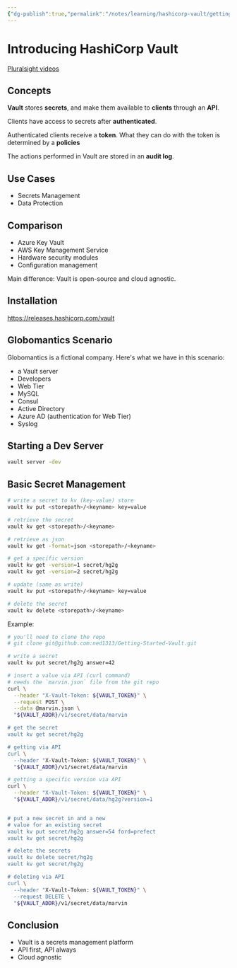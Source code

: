 ```yaml
---
{"dg-publish":true,"permalink":"/notes/learning/hashicorp-vault/getting-started-with-hashicorp-vault-pluralsight/02-introducing-hashicorp-vault/","dgHomeLink":true,"dgPassFrontmatter":false,"dgShowBacklinks":true,"dgShowLocalGraph":false}
---
```


# Introducing HashiCorp Vault

[Pluralsight videos](https://app.pluralsight.com/course-player?clipId=83785bed-b9b2-4dd9-b614-c7aace76d623)

## Concepts

**Vault** stores **secrets**, and make them available to **clients** through an **API**.

Clients have access to secrets after **authenticated**.

Authenticated clients receive a **token**. What they can do with the token is determined by a **policies**

The actions performed in Vault are stored in an **audit log**.


## Use Cases

- Secrets Management
- Data Protection


## Comparison

- Azure Key Vault
- AWS Key Management Service
- Hardware security modules
- Configuration management

Main difference: Vault is open-source and cloud agnostic.


## Installation

<https://releases.hashicorp.com/vault>


## Globomantics Scenario

Globomantics is a fictional company. Here's what we have in this scenario:

- a Vault server
- Developers
- Web Tier
- MySQL
- Consul
- Active Directory
- Azure AD (authentication for Web Tier)
- Syslog

## Starting a Dev Server

```bash
vault server -dev
```

## Basic Secret Management

```bash
# write a secret to kv (key-value) store
vault kv put <storepath>/<keyname> key=value

# retrieve the secret
vault kv get <storepath>/<keyname>

# retrieve as json
vault kv get -format=json <storepath>/<keyname>

# get a specific version
vault kv get -version=1 secret/hg2g
vault kv get -version=2 secret/hg2g

# update (same as write)
vault kv put <storepath>/<keyname> key=value

# delete the secret
vault kv delete <storepath>/<keyname>
```

Example:
```bash
# you'll need to clone the repo
# git clone git@github.com:ned1313/Getting-Started-Vault.git

# write a secret
vault kv put secret/hg2g answer=42

# insert a value via API (curl command)
# needs the `marvin.json` file from the git repo
curl \
  --header "X-Vault-Token: ${VAULT_TOKEN}" \
  --request POST \
  --data @marvin.json \
  "${VAULT_ADDR}/v1/secret/data/marvin

# get the secret
vault kv get secret/hg2g

# getting via API
curl \
  --header "X-Vault-Token: ${VAULT_TOKEN}" \
  "${VAULT_ADDR}/v1/secret/data/marvin

# getting a specific version via API
curl \
  --header "X-Vault-Token: ${VAULT_TOKEN}" \
  "${VAULT_ADDR}/v1/secret/data/hg2g?version=1


# put a new secret in and a new
# value for an existing secret
vault kv put secret/hg2g answer=54 ford=prefect
vault kv get secret/hg2g

# delete the secrets
vault kv delete secret/hg2g
vault kv get secret/hg2g

# deleting via API
curl \
  --header "X-Vault-Token: ${VAULT_TOKEN}" \
  --request DELETE \
  "${VAULT_ADDR}/v1/secret/data/marvin
```


## Conclusion

- Vault is a secrets management platform
- API first, API always
- Cloud agnostic

